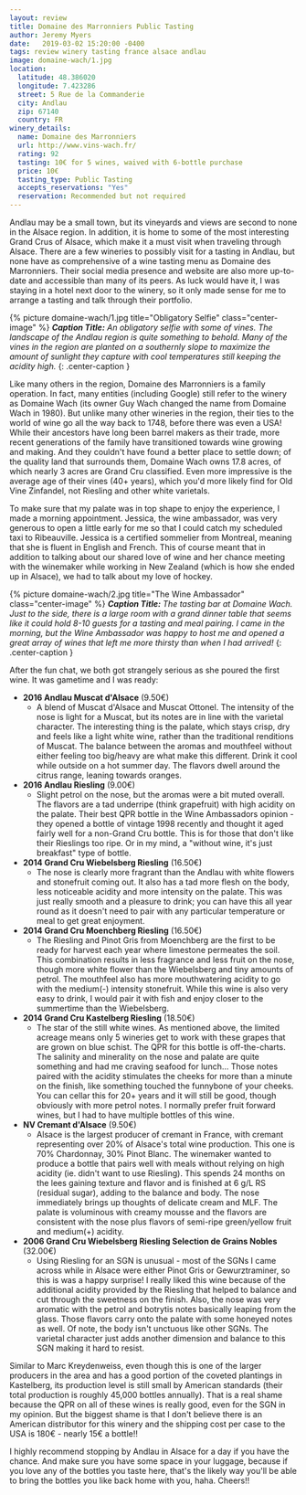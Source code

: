 ```yaml
---
layout: review
title: Domaine des Marronniers Public Tasting
author: Jeremy Myers
date:   2019-03-02 15:20:00 -0400
tags: review winery tasting france alsace andlau
image: domaine-wach/1.jpg
location:
  latitude: 48.386020
  longitude: 7.423286
  street: 5 Rue de la Commanderie
  city: Andlau
  zip: 67140
  country: FR
winery_details:
  name: Domaine des Marronniers
  url: http://www.vins-wach.fr/
  rating: 92
  tasting: 10€ for 5 wines, waived with 6-bottle purchase
  price: 10€
  tasting_type: Public Tasting
  accepts_reservations: "Yes"
  reservation: Recommended but not required
---
```

Andlau may be a small town, but its vineyards and views are second to none in the Alsace region.  In addition, it is home to some of the most interesting Grand Crus of Alsace, which make it a must visit when traveling through Alsace.  There are a few wineries to possibly visit for a tasting in Andlau, but none have as comprehensive of a wine tasting menu as Domaine des Marronniers.  Their social media presence and website are also more up-to-date and accessible than many of its peers.  As luck would have it, I was staying in a hotel next door to the winery, so it only made sense for me to arrange a tasting and talk through their portfolio.

{% picture domaine-wach/1.jpg title="Obligatory Selfie" class="center-image" %}
***Caption Title:*** *An obligatory selfie with some of vines.  The landscape of the Andlau region is quite something to behold.  Many of the vines in the region are planted on a southernly slope to maximize the amount of sunlight they capture with cool temperatures still keeping the acidity high.*
{: .center-caption }

Like many others in the region, Domaine des Marronniers is a family operation.  In fact, many entities (including Google) still refer to the winery as Domaine Wach (its owner Guy Wach changed the name from Domaine Wach in 1980).  But unlike many other wineries in the region, their ties to the world of wine go all the way back to 1748, before there was even a USA!  While their ancestors have long been barrel makers as their trade, more recent generations of the family have transitioned towards wine growing and making.  And they couldn't have found a better place to settle down; of the quality land that surrounds them, Domaine Wach owns 17.8 acres, of which nearly 3 acres are Grand Cru classified.  Even more impressive is the average age of their vines (40+ years), which you'd more likely find for Old Vine Zinfandel, not Riesling and other white varietals.

To make sure that my palate was in top shape to enjoy the experience, I made a morning appointment.  Jessica, the wine ambassador, was very generous to open a little early for me so that I could catch my scheduled taxi to Ribeauville.  Jessica is a certified sommelier from Montreal, meaning that she is fluent in English and French.  This of course meant that in addition to talking about our shared love of wine and her chance meeting with the winemaker while working in New Zealand (which is how she ended up in Alsace), we had to talk about my love of hockey. 

{% picture domaine-wach/2.jpg title="The Wine Ambassador" class="center-image" %}
***Caption Title:*** *The tasting bar at Domaine Wach.  Just to the side, there is a large room with a grand dinner table that seems like it could hold 8-10 guests for a tasting and meal pairing.  I came in the morning, but the Wine Ambassador was happy to host me and opened a great array of wines that left me more thirsty than when I had arrived!*
{: .center-caption }

After the fun chat, we both got strangely serious as she poured the first wine.  It was gametime and I was ready:

* **2016 Andlau Muscat d'Alsace** (9.50€)
  * A blend of Muscat d'Alsace and Muscat Ottonel.  The intensity of the nose is light for a Muscat, but its notes are in line with the varietal character.  The interesting thing is the palate, which stays crisp, dry and feels like a light white wine, rather than the traditional renditions of Muscat.  The balance between the aromas and mouthfeel without either feeling too big/heavy are what make this different.  Drink it cool while outside on a hot summer day.  The flavors dwell around the citrus range, leaning towards oranges.
* **2016 Andlau Riesling** (9.00€)
  * Slight petrol on the nose, but the aromas were a bit muted overall.  The flavors are a tad underripe (think grapefruit) with high acidity on the palate.  Their best QPR bottle in the Wine Ambassadors opinion - they opened a bottle of vintage 1998 recently and thought it aged fairly well for a non-Grand Cru bottle.  This is for those that don't like their Rieslings too ripe.  Or in my mind, a "without wine, it's just breakfast" type of bottle.
* **2014 Grand Cru Wiebelsberg Riesling** (16.50€)
  * The nose is clearly more fragrant than the Andlau with white flowers and stonefruit coming out.  It also has a tad more flesh on the body, less noticeable acidity and more intensity on the palate.  This was just really smooth and a pleasure to drink; you can have this all year round as it doesn't need to pair with any particular temperature or meal to get great enjoyment.
* **2014 Grand Cru Moenchberg Riesling** (16.50€)
  * The Riesling and Pinot Gris from Moenchberg are the first to be ready for harvest each year where limestone permeates the soil.  This combination results in less fragrance and less fruit on the nose, though more white flower than the Wiebelsberg and tiny amounts of petrol.  The mouthfeel also has more mouthwatering acidity to go with the medium(-) intensity stonefruit.  While this wine is also very easy to drink, I would pair it with fish and enjoy closer to the summertime than the Wiebelsberg.  
* **2014 Grand Cru Kastelberg Riesling** (18.50€)
  * The star of the still white wines.  As mentioned above, the limited acreage means only 5 wineries get to work with these grapes that are grown on blue schist.  The QPR for this bottle is off-the-charts.  The salinity and minerality on the nose and palate are quite something and had me craving seafood for lunch...  Those notes paired with the acidity stimulates the cheeks for more than a minute on the finish, like something touched the funnybone of your cheeks.  You can cellar this for 20+ years and it will still be good, though obviously with more petrol notes.  I normally prefer fruit forward wines, but I had to have multiple bottles of this wine.
* **NV Cremant d'Alsace** (9.50€)
  * Alsace is the largest producer of cremant in France, with cremant representing over 20% of Alsace's total wine production.  This one is 70% Chardonnay, 30% Pinot Blanc.  The winemaker wanted to produce a bottle that pairs well with meals without relying on high acidity (ie. didn't want to use Riesling).  This spends 24 months on the lees gaining texture and flavor and is finished at 6 g/L RS (residual sugar), adding to the balance and body.  The nose immediately brings up thoughts of delicate cream and MLF.  The palate is voluminous with creamy mousse and the flavors are consistent with the nose plus flavors of semi-ripe green/yellow fruit and medium(+) acidity.
* **2006 Grand Cru Wiebelsberg Riesling Selection de Grains Nobles** (32.00€)
  * Using Riesling for an SGN is unusual - most of the SGNs I came across while in Alsace were either Pinot Gris or Gewurztraminer, so this is was a happy surprise!  I really liked this wine because of the additional acidity provided by the Riesling that helped to balance and cut through the sweetness on the finish.  Also, the nose was very aromatic with the petrol and botrytis notes basically leaping from the glass.  Those flavors carry onto the palate with some honeyed notes as well.  Of note, the body isn't unctuous like other SGNs.  The varietal character just adds another dimension and balance to this SGN making it hard to resist.

Similar to Marc Kreydenweiss, even though this is one of the larger producers in the area and has a good portion of the coveted plantings in Kastelberg, its production level is still small by American standards (their total production is roughly 45,000 bottles annually).  That is a real shame because the QPR on all of these wines is really good, even for the SGN in my opinion.  But the biggest shame is that I don't believe there is an American distributor for this winery and the shipping cost per case to the USA is 180€ - nearly 15€ a bottle!!  

I highly recommend stopping by Andlau in Alsace for a day if you have the chance.  And make sure you have some space in your luggage, because if you love any of the bottles you taste here, that's the likely way you'll be able to bring the bottles you like back home with you, haha.  Cheers!!
